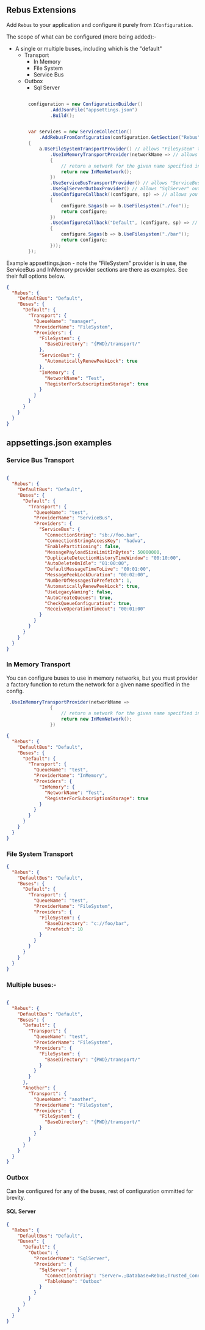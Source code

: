 ## Rebus Extensions

Add `Rebus` to your application and configure it purely from `IConfiguration`.

The scope of what can be configured (more being added):-

- A single or multiple buses, including which is the "default"
    - Transport
        - In Memory
        - File System
        - Service Bus
    - Outbox
        - Sql Server

```csharp

        configuration = new ConfigurationBuilder()
                .AddJsonFile("appsettings.json")
                .Build();


        var services = new ServiceCollection()
            .AddRebusFromConfiguration(configuration.GetSection("Rebus"), a =>
        {
            a.UseFileSystemTransportProvider() // allows "FileSystem" transport provider to be used in config.
                .UseInMemoryTransportProvider(networkName => // allows "InMemory" transport provider to be used in config.
                {
                    // return a network for the given name specified in the config
                    return new InMemNetwork();
                })
                .UseServiceBusTransportProvider() // allows "ServiceBus" transport provider to be used in config.
                .UseSqlServerOutboxProvider() // allows "SqlServer" outbox provider to be used in config.
                .UseConfigureCallback((configure, sp) => // allows you to register a callback to configure the rebus bus with any custom logic prior prior to it being added to the DI container. This callback is invoked for each bus configured.
                {
                    configure.Sagas(b => b.UseFilesystem("./foo"));
                    return configure;
                })
                .UseConfigureCallback("Default", (configure, sp) => // allows you to register a callback to configure the rebus bus with any custom logic prior prior to it being added to the DI container. This callback is invoked only for a configured bus with the specified name.
                {
                    configure.Sagas(b => b.UseFilesystem("./bar"));
                    return configure;
                }));
        });


```

Example appsettings.json - note the "FileSystem" provider is in use, the ServiceBus and InMemory provider sections are there as examples. See their full options below.

```json
{
  "Rebus": {
    "DefaultBus": "Default",
    "Buses": {
      "Default": {
        "Transport": {
          "QueueName": "manager",
          "ProviderName": "FileSystem",
          "Providers": {
            "FileSystem": {
              "BaseDirectory": "{PWD}/transport/"
            },
            "ServiceBus": {
              "AutomaticallyRenewPeekLock": true
            },
            "InMemory": {
              "NetworkName": "Test",
              "RegisterForSubscriptionStorage": true
            }
          }
        }
      }
    }
  }
}
```

## appsettings.json examples

### Service Bus Transport

```json

{
  "Rebus": {
    "DefaultBus": "Default",
    "Buses": {
      "Default": {
        "Transport": {
          "QueueName": "test",
          "ProviderName": "ServiceBus",
          "Providers": {
            "ServiceBus": {
              "ConnectionString": "sb://foo.bar",
              "ConnectionStringAccessKey": "hadwa",
              "EnablePartitioning": false,
              "MessagePayloadSizeLimitInBytes": 50000000,
              "DuplicateDetectionHistoryTimeWindow": "00:10:00",
              "AutoDeleteOnIdle": "01:00:00",
              "DefaultMessageTimeToLive": "00:01:00",
              "MessagePeekLockDuration": "00:02:00",
              "NumberOfMessagesToPrefetch": 1,
              "AutomaticallyRenewPeekLock": true,
              "UseLegacyNaming": false,
              "AutoCreateQueues": true,
              "CheckQueueConfiguration": true,
              "ReceiveOperationTimeout": "00:01:00"
            }
          }
        }
      }
    }
  }
}
```

### In Memory Transport

You can configure buses to use in memory networks, but you must provider a factory function to return the network for a
given name specified in the config.

```csharp
 .UseInMemoryTransportProvider(networkName =>
                {
                    // return a network for the given name specified in the config
                    return new InMemNetwork();
                })
```

```json
{
  "Rebus": {
    "DefaultBus": "Default",
    "Buses": {
      "Default": {
        "Transport": {
          "QueueName": "test",
          "ProviderName": "InMemory",
          "Providers": {
            "InMemory": {
              "NetworkName": "Test",
              "RegisterForSubscriptionStorage": true
            }
          }
        }
      }
    }
  }
}
```

### File System Transport

```json
{
  "Rebus": {
    "DefaultBus": "Default",
    "Buses": {
      "Default": {
        "Transport": {
          "QueueName": "test",
          "ProviderName": "FileSystem",
          "Providers": {
            "FileSystem": {
              "BaseDirectory": "c://foo/bar",
              "Prefetch": 10
            }
          }
        }
      }
    }
  }
}
```

### Multiple buses:-

```json

{  
  "Rebus": {
    "DefaultBus": "Default",
    "Buses": {
      "Default": {
        "Transport": {
          "QueueName": "test",
          "ProviderName": "FileSystem", 
          "Providers": {
            "FileSystem": {
              "BaseDirectory": "{PWD}/transport/"
            }
          }
        }
      },
      "Another": {
        "Transport": {
          "QueueName": "another",
          "ProviderName": "FileSystem", 
          "Providers": {
            "FileSystem": {
              "BaseDirectory": "{PWD}/transport/"
            }
          }
        }
      }
    }
  }
}

```

### Outbox

Can be configured for any of the buses, rest of configuration ommitted for brevity.

#### SQL Server

```json
{
  "Rebus": {
    "DefaultBus": "Default",
    "Buses": {
      "Default": {
        "Outbox": {
          "ProviderName": "SqlServer",
          "Providers": {
            "SqlServer": {
              "ConnectionString": "Server=.;Database=Rebus;Trusted_Connection=True;",
              "TableName": "Outbox"
            }
          }
        }
      }
    }
  }
}
```

